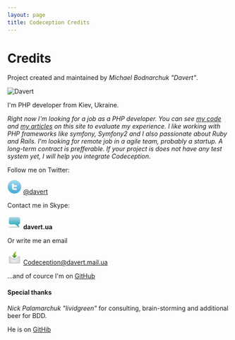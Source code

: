 ```yaml
---
layout: page
title: Codeception Credits
---
```


# Credits

Project created and maintained by *Michael Bodnarchuk "Davert"*.

![Davert](https://si0.twimg.com/profile_images/781559256/lj_avatar_reasonably_small.jpg)

I'm PHP developer from Kiev, Ukraine.

_Right now I'm looking for a job as a PHP developer. You can see [my code](https://github.com/Codeception/Codeception) and [my articles](http://codeception.com/blog) on this site to evaluate my experience. I like working with PHP frameworks like symfony, Symfony2 and I also passionate about Ruby and Rails. I'm looking for remote job in a agile team, probably a startup. A long-term contract is prefferable. If your project is does not have any test system yet, I will help you integrate Codeception_. 

Follow me on Twitter:

![Twitter](/images/twitter.png) [@davert](https://twitter.com/#!/davert)

Contact me in Skype:

![Skype](/images/comment.png) __davert.ua__

Or write me an email

![Email](/images/mail.png) Codеception@davert.mail.ua

...and of cource I'm on [GitHub](https://github.com/DavertMik)

#### Special thanks
*Nick Palamarchuk "lividgreen"* for consulting, brain-storming and additional beer for BDD. 

He is on [GitHib](https://github.com/lividgreen)
